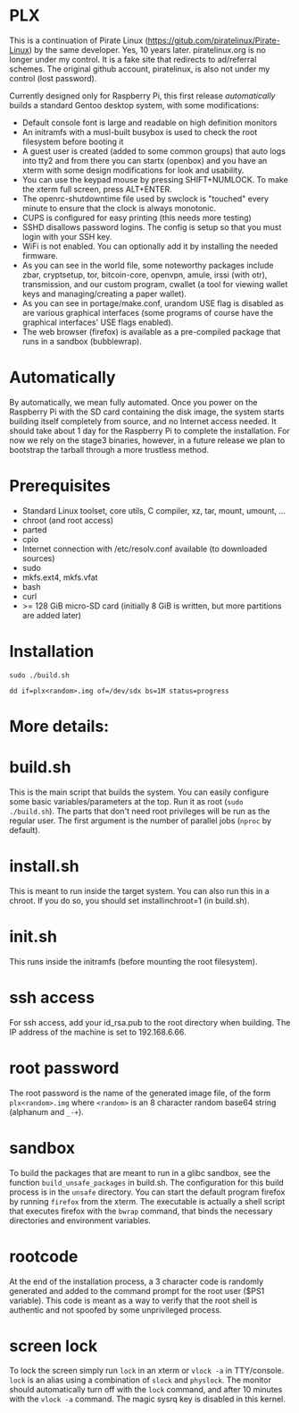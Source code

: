 # PLX

This is a continuation of Pirate Linux (https://gitub.com/piratelinux/Pirate-Linux) by the same developer. Yes, 10 years later. piratelinux.org is no longer under my control. It is a fake site that redirects to ad/referral schemes. The original github account, piratelinux, is also not under my control (lost password).

Currently designed only for Raspberry Pi, this first release _automatically_ builds a standard Gentoo desktop system, with some modifications:
- Default console font is large and readable on high definition monitors
- An initramfs with a musl-built busybox is used to check the root filesystem before booting it
- A guest user is created (added to some common groups) that auto logs into tty2 and from there you can startx (openbox) and you have an xterm with some design modifications for look and usability.
- You can use the keypad mouse by pressing SHIFT+NUMLOCK. To make the xterm full screen, press ALT+ENTER.
- The openrc-shutdowntime file used by swclock is "touched" every minute to ensure that the clock is always monotonic.
- CUPS is configured for easy printing (this needs more testing)
- SSHD disallows password logins. The config is setup so that you must login with your SSH key.
- WiFi is not enabled. You can optionally add it by installing the needed firmware.
- As you can see in the world file, some noteworthy packages include zbar, cryptsetup, tor, bitcoin-core, openvpn, amule, irssi (with otr), transmission, and our custom program, cwallet (a tool for viewing wallet keys and managing/creating a paper wallet).
- As you can see in portage/make.conf, urandom USE flag is disabled as are various graphical interfaces (some programs of course have the graphical interfaces' USE flags enabled).
- The web browser (firefox) is available as a pre-compiled package that runs in a sandbox (bubblewrap).

# Automatically

By automatically, we mean fully automated. Once you power on the Raspberry Pi with the SD card containing the disk image, the system starts building itself completely from source, and no Internet access needed. It should take about 1 day for the Raspberry Pi to complete the installation. For now we rely on the stage3 binaries, however, in a future release we plan to bootstrap the tarball through a more trustless method.

# Prerequisites

- Standard Linux toolset, core utils, C compiler, xz, tar, mount, umount, ...
- chroot (and root access)
- parted
- cpio
- Internet connection with /etc/resolv.conf available (to downloaded sources)
- sudo
- mkfs.ext4, mkfs.vfat
- bash
- curl
- \>= 128 GiB micro-SD card (initially 8 GiB is written, but more partitions are added later)

# Installation

`sudo ./build.sh`

`dd if=plx<random>.img of=/dev/sdx bs=1M status=progress`

# More details:

# build.sh
This is the main script that builds the system. You can easily configure some basic variables/parameters at the top. Run it as root (`sudo ./build.sh`). The parts that don't need root privileges will be run as the regular user. The first argument is the number of parallel jobs (`nproc` by default).

# install.sh
This is meant to run inside the target system. You can also run this in a chroot. If you do so, you should set installinchroot=1 (in build.sh).

# init.sh
This runs inside the initramfs (before mounting the root filesystem).

# ssh access
For ssh access, add your id_rsa.pub to the root directory when building. The IP address of the machine is set to 192.168.6.66.

# root password
The root password is the name of the generated image file, of the form `plx<random>.img` where `<random>` is an 8 character random base64 string (alphanum and `_-+`).

# sandbox
To build the packages that are meant to run in a glibc sandbox, see the function `build_unsafe_packages` in build.sh. The configuration for this build process is in the `unsafe` directory. You can start the default program firefox by running `firefox` from the xterm. The executable is actually a shell script that executes firefox with the `bwrap` command, that binds the necessary directories and environment variables.

# rootcode
At the end of the installation process, a 3 character code is randomly generated and added to the command prompt for the root user ($PS1 variable). This code is meant as a way to verify that the root shell is authentic and not spoofed by some unprivileged process.

# screen lock
To lock the screen simply run `lock` in an xterm or `vlock -a` in TTY/console. `lock` is an alias using a combination of `slock` and `physlock`. The monitor should automatically turn off with the `lock` command, and after 10 minutes with the `vlock -a` command. The magic sysrq key is disabled in this kernel.
